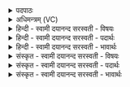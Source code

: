 <details><summary>पदपाठः</summary>

उप॑। प्र। अ॒गा॒त्। सु॒मदि॑ति॑ सु॒ऽमत्। मे॒। अ॒धा॒यि॒। मन्म॑। दे॒वाना॑म्। आशाः॑। उप॑। वी॒तपृ॑ष्ठ॒ इति॑ वी॒तऽपृ॑ष्ठः। अनु॑। ए॒न॒म्। विप्राः॑। ऋष॑यः। म॒द॒न्ति॒। दे॒वाना॑म्। पु॒ष्टे। च॒कृ॒म॒। सु॒बन्धु॒मिति॑ सु॒ऽबन्धु॑म्। ३०।
</details>

<details><summary>अधिमन्त्रम् (VC)</summary>

- विद्वांसो देवता
- गोतम ऋषिः
- त्रिष्टुप्
- धैवतः
</details>

<details><summary>हिन्दी - स्वामी दयानन्द सरस्वती  - विषयः</summary>

फिर कौन किनसे क्या लेवें, इस विषय को अगले मन्त्र में कहा है ॥
</details>

<details><summary>हिन्दी - स्वामी दयानन्द सरस्वती  - पदार्थः</summary>

पदार्थान्वयभाषाः -  जिसने (सुमत्) आप ही (देवानाम्) विद्वानों का (वीतपृष्ठः) जिस का पिछला भाग व्याप्त वह उत्तम व्यवहार (अधायि) धारण किया वा जिससे इनके और (मे) मेरे (मन्म) विज्ञान को तथा (आशाः) दिशा-दिशान्तरों को (उप, प्र, अगात्) प्राप्त हो वा जिस (एनम्) इस प्रत्यक्ष व्यवहार के (अनु) अनुकूल (देवानाम्) विद्वानों के बीच (पुष्टे) पुष्ट बलवान् जन के निमित्त (ऋषयः) मन्त्रों का अर्थ जाननेवाले (विप्राः) धीरबुद्धि पुरुष (उप, मदन्ति) समीप होकर आनन्द को प्राप्त होते हैं, उस (सुबन्धुम्) सुन्दर भाइयोंवाले जन को हम लोग (चकृम) उत्पन्न करें ॥३० ॥
</details>

<details><summary>हिन्दी - स्वामी दयानन्द सरस्वती  - भावार्थः</summary>

भावार्थभाषाः -  जो विद्वानों के समीप से उत्तम ज्ञान को पाके ऋषि होते हैं, वे सब को विज्ञान देने से पुष्ट करते हैं, जो परस्पर एक-दूसरे की उन्नति कर परिपूर्ण कामवाले होते हैं, वे जगत् के हितैषी होते हैं ॥३० ॥
</details>

<details><summary>संस्कृत - स्वामी दयानन्द सरस्वती  - विषयः</summary>

पुनः के केषां सकाशात् किं गृह्णीयुरित्याह ॥
</details>

<details><summary>संस्कृत - स्वामी दयानन्द सरस्वती  - पदार्थः</summary>

पदार्थान्वयभाषाः -  येन सुमत्स्वयं देवानां वीतपृष्ठो यज्ञोऽधायि येनैतेषां मे च मन्माशाश्चोपप्रागाद्, यमेनमनुदेवानां पुष्टे ऋषयो विप्रा उपमदन्ति, तं सुबन्धुं वयं चकृम ॥३० ॥
</details>

<details><summary>संस्कृत - स्वामी दयानन्द सरस्वती  - भावार्थः</summary>

भावार्थभाषाः -  ये विदुषां सकाशाद् विज्ञानं प्राप्यर्षयो भवन्ति, ते सर्वान् विज्ञानदानेन पोषयन्ति, येऽन्योन्यस्योन्नतिं विधाय सिद्धकामा भवन्ति, ते जगद्धितैषिणो जायन्ते ॥३० ॥
</details>